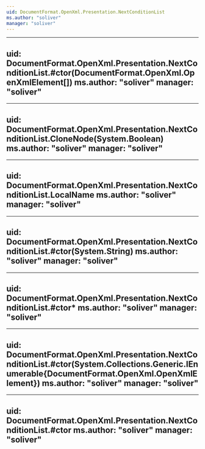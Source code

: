 ```yaml
---
uid: DocumentFormat.OpenXml.Presentation.NextConditionList
ms.author: "soliver"
manager: "soliver"
---
```


---
uid: DocumentFormat.OpenXml.Presentation.NextConditionList.#ctor(DocumentFormat.OpenXml.OpenXmlElement[])
ms.author: "soliver"
manager: "soliver"
---

---
uid: DocumentFormat.OpenXml.Presentation.NextConditionList.CloneNode(System.Boolean)
ms.author: "soliver"
manager: "soliver"
---

---
uid: DocumentFormat.OpenXml.Presentation.NextConditionList.LocalName
ms.author: "soliver"
manager: "soliver"
---

---
uid: DocumentFormat.OpenXml.Presentation.NextConditionList.#ctor(System.String)
ms.author: "soliver"
manager: "soliver"
---

---
uid: DocumentFormat.OpenXml.Presentation.NextConditionList.#ctor*
ms.author: "soliver"
manager: "soliver"
---

---
uid: DocumentFormat.OpenXml.Presentation.NextConditionList.#ctor(System.Collections.Generic.IEnumerable{DocumentFormat.OpenXml.OpenXmlElement})
ms.author: "soliver"
manager: "soliver"
---

---
uid: DocumentFormat.OpenXml.Presentation.NextConditionList.#ctor
ms.author: "soliver"
manager: "soliver"
---
